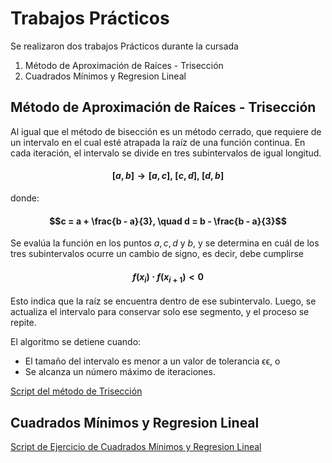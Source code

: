 # Trabajos Prácticos  
Se realizaron dos trabajos Prácticos durante la cursada
1. Método de Aproximación de Raíces - Trisección
2. Cuadrados Mínimos y Regresion Lineal 

## Método de Aproximación de Raíces - Trisección
Al igual que el método de bisección es un método cerrado, que requiere de un intervalo en el cual esté atrapada la raíz de una función continua. En cada iteración, el intervalo se divide en tres subintervalos de igual longitud.  

#### $$[a, b] \rightarrow [a, c],\ [c, d],\ [d, b]$$  

donde:  
#### $$c = a + \frac{b - a}{3}, \quad d = b - \frac{b - a}{3}$$  

Se evalúa la función en los puntos $a, c, d$ y $b$, y se determina en cuál de los tres subintervalos ocurre un cambio de signo, es decir, debe cumplirse  

#### $$f(x_i) \cdot f(x_{i+1}) < 0$$  

Esto indica que la raíz se encuentra dentro de ese subintervalo. Luego, se actualiza el intervalo para conservar solo ese segmento, y el proceso se repite.

El algoritmo se detiene cuando:
* El tamaño del intervalo es menor a un valor de tolerancia ϵϵ, o
* Se alcanza un número máximo de iteraciones.

[Script del método de Trisección](./methodTrisection.py)

## Cuadrados Mínimos y Regresion Lineal 
[Script de Ejercicio de Cuadrados Mínimos y Regresion Lineal](./CuadradosMinimosYRegresionLineal.ipynb)
